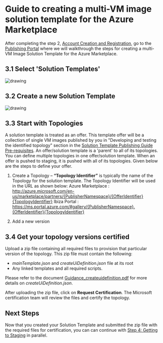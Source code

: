 <properties
   pageTitle="Guide to creating a Multi-Virtual Machine Image Solution Template for the  Marketplace | Microsoft Azure"
   description="Detailed instructions of how to create, certify and deploy a Multi-VM Image Solution Template for purchase on the Azure Marketplace."
   services="marketplace-publishing"
   documentationCenter=""
   authors="HannibalSII"
   manager=""
   editor=""/>

   <tags
      ms.service="AzureStore"
      ms.devlang="na"
      ms.topic="article"
      ms.tgt_pltfrm="na"
      ms.workload="na"
      ms.date="09/25/2015"
      ms.author="hascipio; v-divte" />

# Guide to creating a multi-VM image solution template for the Azure Marketplace
After completing the step 2, [Account Creation and Registration][link-acct-creation], go to the [Publishing Portal][link-pubportal] where we will walkthrough the steps for creating a multi-VM Image Solution Template for the Azure Marketplace.

## 3.1 Select 'Solution Templates'

  ![drawing][img-pubportal-menu-sol-templ]

## 3.2 Create a new Solution Template

  ![drawing][img-pubportal-sol-templ-new]

## 3.3 Start with Topologies
A solution template is treated as an offer. This template offer will be a collection of single VM images published by you in "Developing and testing the identified topology" section in the [Solution Template Publishing Guide Pre-requisites](marketplace-publishing-solution-template-publication-prerequisites.md). An offer/solution template is a 'parent' to all of its topologies. You can define multiple topologies in one offer/solution template. When an offer is pushed to staging, it is pushed with all of its topologies. Given below are the steps to define your offer.   
1.	Create a Topology – **“Topology Identifier”** is typically the name of the Topology for the solution template. The Topology Identifier will be used in the URL as shown below:
Azure Marketplace :
http://azure.microsoft.com/en-us/marketplace/partners/{PublisherNamespace}/{OfferIdentifier}{TopologyIdentifier}
Ibiza Portal :
https://ms.portal.azure.com/#gallery/{PublisherNamespace}.{OfferIdentifier}{TopologyIdentifier}

2.	Add a new version  

## 3.4 Get your topology versions certified
Upload a zip file containing all required files to provision that particular version of the topology. This zip file must contain the following:
- *mainTemplate.json* and *createUiDefinition.json* file at its root
- Any linked templates and all required scripts.

Please refer to the document [Guidance_createuidefinition.pdf](https://microsoft.sharepoint.com/teams/AzureMarketplaceOnboarding/_layouts/15/start.aspx#/Onboarding%20Resources/Forms/AllItems.aspx?RootFolder=%2Fteams%2FAzureMarketplaceOnboarding%2FOnboarding%20Resources%2FMulti%20VM&FolderCTID=0x01200022453DD82E509544B11C9F5367F6105B&View=%7BEC6E631C%2DEFA1%2D4E67%2D87C6%2D4FCA489A2F92%7D&InitialTabId=Rib) for more details on *createUiDefinition.json*.

After uploading the zip file, click on **Request Certification**. The Microsoft certification team will review the files and certify the topology.

## Next Steps
Now that you created your Solution Template and submitted the zip file with the required files for certification, you can can continue with [Step 4: Getting to Staging](marketplace-publishing-push-to-staging.md) in parallel.

[img-pubportal-menu-sol-templ]:media/marketplace-publishing-solution-template-creation/pubportal-menu-solution-templates.png
[img-pubportal-sol-templ-new]:media/marketplace-publishing-solution-template-creation/pubportal-solution-template-new.png
[link-acct-creation]:marketplace-publishing-microsoft-accounts-creation-registration.md
[link-pubportal]:https://publish.windowsazure.com
